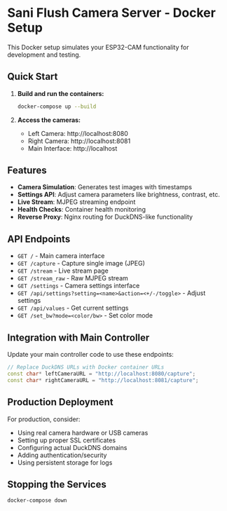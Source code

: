# Sani Flush Camera Server - Docker Setup

This Docker setup simulates your ESP32-CAM functionality for development and testing.

## Quick Start

1. **Build and run the containers:**
   ```bash
   docker-compose up --build
   ```

2. **Access the cameras:**
   - Left Camera: http://localhost:8080
   - Right Camera: http://localhost:8081
   - Main Interface: http://localhost

## Features

- **Camera Simulation**: Generates test images with timestamps
- **Settings API**: Adjust camera parameters like brightness, contrast, etc.
- **Live Stream**: MJPEG streaming endpoint
- **Health Checks**: Container health monitoring
- **Reverse Proxy**: Nginx routing for DuckDNS-like functionality

## API Endpoints

- `GET /` - Main camera interface
- `GET /capture` - Capture single image (JPEG)
- `GET /stream` - Live stream page
- `GET /stream_raw` - Raw MJPEG stream
- `GET /settings` - Camera settings interface
- `GET /api/settings?setting=<name>&action=<+/-/toggle>` - Adjust settings
- `GET /api/values` - Get current settings
- `GET /set_bw?mode=<color/bw>` - Set color mode

## Integration with Main Controller

Update your main controller code to use these endpoints:

```cpp
// Replace DuckDNS URLs with Docker container URLs
const char* leftCameraURL = "http://localhost:8080/capture";
const char* rightCameraURL = "http://localhost:8081/capture";
```

## Production Deployment

For production, consider:
- Using real camera hardware or USB cameras
- Setting up proper SSL certificates
- Configuring actual DuckDNS domains
- Adding authentication/security
- Using persistent storage for logs

## Stopping the Services

```bash
docker-compose down
```